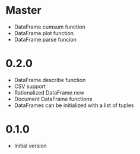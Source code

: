 # Master
- DataFrame.cumsum function
- DataFrame.plot function
- DataFrame.parse funcion

# 0.2.0
- DataFrame.describe function
- CSV support
- Rationalized DataFrame.new
- Document DataFrame functions
- DataFrames can be initialized with a list of tuples

# 0.1.0
- Initial version

